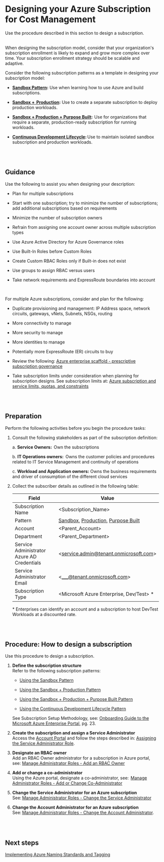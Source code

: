 # Designing your Azure Subscription for Cost Management
Use the procedure described in this section to design a subscription. 
<br />
<br />

When designing the subscription model, consider that your organization's subscription enrollment is likely to expand and grow more 
complex over time. Your subscription enrollment strategy should be scalable and adaptive.

Consider the following subscription patterns as a template in designing your subscription model:   

- **[Sandbox Pattern](https://github.com/alvarovitta/Enrollment-and-Subscription/blob/master/2.1.1-Using-the-Sandbox-Pattern.md):** Use when learning how to use Azure and build subscriptions.    

- **[Sandbox +  Production](https://github.com/alvarovitta/Enrollment-and-Subscription/blob/master/2.1.2-Using-the-Sandbox-and-Production-Pattern.md):** Use to create a separate subscription to deploy production workloads.  
- **[Sandbox + Production + Purpose Built](https://github.com/alvarovitta/Enrollment-and-Subscription/blob/master/2.1.3-Using-the-Sandbox-and-Production-and-Purpose-Built-Pattern.md):**  Use for organizations that require a separate, production-ready subscription for running 
workloads.  
- **[Continuous Development Lifecycle](https://github.com/alvarovitta/Enrollment-and-Subscription/blob/master/2.1.4-Using-the-Continuous-Development-Lifecycle-Pattern.md):** Use to maintain isolated sandbox subscription and production workloads.
<br />
<br />

## Guidance  
Use the following to assist you when designing your description:
- Plan for multiple subscriptions  

- Start with one subscription; try to minimize the number of subscriptions; add additional subscriptions based on requirements  
- Minimize the number of subscription owners  
- Refrain from assigning one account owner across multiple subscription types  
- Use Azure Active Directory for Azure Governance roles  
- Use Built-In Roles before Custom Roles  
- Create Custom RBAC Roles only if Built-in does not exist  
- Use groups to assign RBAC versus users  
- Take network requirements and ExpressRoute boundaries into account  
<br />  

  For multiple Azure subscriptions, consider and plan for the following:  

- Duplicate provisioning and management: IP Address space, network circuits, gateways, vNets, Subnets, NSGs, routing

- More connectivity to manage   
- More security to manage  
- More identities to manage  
- Potentially more ExpressRoute (ER) circuits to buy  
- Review the following: [Azure enterprise scaffold - prescriptive subscription governance](https://docs.microsoft.com/en-us/azure/architecture/cloud-adoption-guide/subscription-governance)   
- Take subscription limits under consideration when planning for subscription designs. See subscription limits at: [Azure subscription and service limits, quotas, and constraints](https://docs.microsoft.com/en-us/azure/azure-subscription-service-limits)
<br />
<br />
  
## Preparation  
Perform the following activities before you begin the procedure tasks:  

1. Consult the following stakeholders as part of the subscription definition:   

   a. **Service Owners:**  Own the subscriptions

   b. **IT Operations owners:**  Owns the customer policies and procedures related to IT Service Management and continuity of 
operations   

   c. **Workload and Application owners:**  Owns the business requirements and driver of consumption of the different cloud 
services  

2. Collect the subscriber details as outlined in the following table:   

    | Field        | Value           |  
    | ------------- |-------------|
    |Subscription Name | \<Subscription_Name\> |
    |Pattern | [Sandbox](https://github.com/alvarovitta/Enrollment-and-Subscription/blob/master/2.1.1-Using-the-Sandbox-Pattern.md), [Production](https://github.com/alvarovitta/Enrollment-and-Subscription/blob/master/2.1.2-Using-the-Sandbox-and-Production-Pattern.md), [Purpose Built](https://github.com/alvarovitta/Enrollment-and-Subscription/blob/master/2.1.3-Using-the-Sandbox-and-Production-and-Purpose-Built-Pattern.md) |
    |Account | \<Parent_Account\> |
    |Department | \<Parent_Department\> |
    |Service Administrator Azure AD Credentials | \<service.admin@tenant.onmicrosoft.com\> |
    |Service Administrator Email |\<___@tenant.onmicrosoft.com\> |
    |Subscription Type |\<Microsoft Azure Enterprise, Dev/Test\> *|
 
   \* Enterprises can identify an account and a subscription to host DevTest Workloads at a discounted rate. 
<br />
<br />

## Procedure: How to design a subscription  
Use this procedure to design a subscription.  

1. **Define the subscription structure**  
  Refer to the following subscription patterns:   

   - [Using the Sandbox Pattern](https://github.com/alvarovitta/Enrollment-and-Subscription/blob/master/2.1.1-Using-the-Sandbox-Pattern.md)  

   - [Using the Sandbox + Production Pattern](https://github.com/alvarovitta/Enrollment-and-Subscription/blob/master/2.1.2-Using-the-Sandbox-and-Production-Pattern.md)   

   - [Using the Sandbox + Production + Purpose Built Pattern](https://github.com/alvarovitta/Enrollment-and-Subscription/blob/master/2.1.3-Using-the-Sandbox-and-Production-and-Purpose-Built-Pattern.md)  

   - [Using the Continuous Development Lifecycle Pattern](https://github.com/alvarovitta/Enrollment-and-Subscription/blob/master/2.1.4-Using-the-Continuous-Development-Lifecycle-Pattern.md)  

   See Subscription Setup Methodology, see: [Onboarding Guide to the Microsoft Azure Enterprise Portal](https://github.com/alvarovitta/Enrollment-and-Subscription/blob/master/_images/azuredirecteacustomeronboardingguide_en.pdf), pg. 23. 


2. **Create the subscription and assign a Service Administrator**  
  Access the [Account Portal](https://azure.microsoft.com/en-us/?v=18.20) and follow the steps described in: [Assigning the Service Administrator Role](https://github.com/alvarovitta/Enrollment-and-Subscription/blob/master/1.4-Assigning-the-Service-Administrator-Role.md). 

4. **Designate an RBAC owner**   
  Add an RBAC Owner administrator for a subscription in Azure portal, see: [Manage Administrator Roles - Add an RBAC Owner](https://docs.microsoft.com/en-us/azure/billing/billing-add-change-azure-subscription-administrator#add-an-rbac-owner-admin-for-a-subscription-in-azure-portal)  

5. **Add or change a co-administrator**   
Using the Azure portal, designate a co-administrator, see:  [Manage Administrator Roles - Add or Change Co-Administrator](https://docs.microsoft.com/en-us/azure/billing/billing-add-change-azure-subscription-administrator#add-or-change-co-administrator)  

6. **Change the Service Administrator for an Azure subscription**   
  See: [Manage Administrator Roles - Change the Service Administrator](https://docs.microsoft.com/en-us/azure/billing/billing-add-change-azure-subscription-administrator#change-the-service-administrator-for-an-azure-subscription)  

7. **Change the Account Administrator for an Azure subscription**   
  See: [Manage Administrator Roles - Change the Account Administrator](https://docs.microsoft.com/en-us/azure/billing/billing-add-change-azure-subscription-administrator#change-the-service-administrator-for-an-azure-subscription).
<br />
<br />

## Next steps
[Implementing Azure Naming Standards and Tagging](3.3-Implementing-Azure-naming-standards-and-tagging.md)
